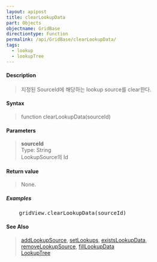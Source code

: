```yaml
---
layout: apipost
title: clearLookupData
part: Objects
objectname: GridBase
directiontype: Function
permalink: /api/GridBase/clearLookupData/
tags:
  - lookup
  - lookupTree
---
```



#### Description

> 지정된 SourceId에 해당하는 lookup source를 clear한다.  

#### Syntax

> function clearLookupData(sourceId)  

#### Parameters

> **sourceId**  
> Type: String  
> LookupSource의 Id  

#### Return value

> None.  

##### Examples 

<pre class="prettyprint">
    gridView.clearLookupData(sourceId)
</pre>

#### See Also
> [addLookupSource](/api/GridBase/addLookupSource), [setLookups](/api/GridBase/setLookups), [existsLookupData](/api/GridBase/existsLookupData), [removeLookupSource](/api/GridBase/removeLookupSource), [fillLookupData](/api/GridBase/fillLookupData)  
> [LookupTree](http://demo.realgrid.com/Demo/LookupTree)